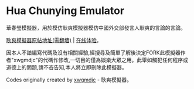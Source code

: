 # Hua Chunying Emulator

華春瑩模擬器，用於模仿耿爽模擬器模仿中國外交部發言人耿爽的言論的言論。

[耿爽模擬器原帖地址(需翻墙)](https://pincong.rocks/article/9938) | [在线体验](https://DogenationHK.github.io)。

因本人不諳編寫代碼及沒有相關經驗,經搜尋及簡單了解後決定FORK此模擬器作者"xwgmdjc"的代碼作修改,一切目的僅為娛樂大眾之用。此舉如觸犯任何程序或道德上的問題,請不吝告知,本人將立即刪除此模擬器。

Codes originally created by [xwgmdjc](https://github.com/xwgmdjc) - 耿爽模擬器。
